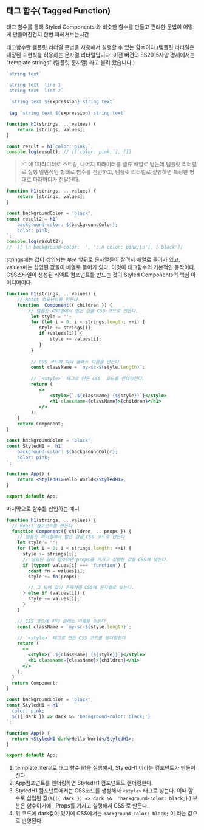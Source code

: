 ## 태그 함수( Tagged Function)
태그 함수를 통해 Styled Components 와 비슷한 함수를 만들고 편리한  문법이 어떻게 만들어진건지 한번 파헤쳐보는시간

태그함수란 템플릿 리터럴 문법을  사용해서 실행할 수 있는 함수이다.(템플릿 리터럴은 내장된 표현식을 허용하는 문자열 리터럴입니다. 이전 버전의 ES2015사양 명세에서는 "template strings" (템플릿 문자열) 라고 불려 왔습니다.)
```js
`string text`

`string text  line 1
 string text  line 2`
 
 `string text ${expression} string text`
 
 tag `string text ${expression} string text`
```


```jsx
function h1(strings, ...values) {
	return [strings, values];
}

const result = h1`color: pink;`;
console.log(result); // [['color: pink;`], []]
```
> h1 에 1파라미터로 스트링, 나머지 파라미터를 밸류 배열로 받는데  템플릿 리터럴로 실행 일반적인 형태로 함수를 선언하고, 템플릿 리터럴로 실행하면 특정한 형태로 파라미터가 전달된다.

```jsx
function h1(strings, ...values) {
	return [strings, values];
}

const backgroundColor = 'black';
const result2 = h1`
	background-color: ${backgroundColor};
	color: pink;
`;
console.log(result2);
//  [['\n background-color:  ', ';\n color: pink;\n'], ['black']]
```
strings에는 값이 삽입되는 부분 앞뒤로 문자열들이 잘려서 배열로 들어가 있고, values에는 삽입된  값들이 배열로 들어가 있다. 이것이 태그함수의 기본적인 동작이다. CSS스타일이 생성된 리액트 컴포넌트를 만드는 것이 Styled Components의 핵심 아이디어이다.

```jsx
function h1(strings, ...values) {
	// React 컴포넌트를 만든다.
	function  Component({ children }) {
		// 템플릿 리터럴에서 받은 값을 CSS 코드로 만든다.
		 let style = '';
		 for (let i = 0; i < strings.length; ++i) {
			style += strings[i]; 
			if (values[i]) {
				style += values[i];	
			}
		 }	
		 
		 // CSS 코드에 따라 클래스 이름을 만든다.
		 const className = `my-sc-${style.length}`;
		 
		 // `<style>` 태그로 만든 CSS  코드를 렌더링한다.
		 return (
			<>
				<style>{`.${className} {${style}}`}</style>	
				<h1 className={className}>{children}</h1> 
			</> 
		 );
	}
	return Component;
}

const backgroundColor = 'black';
const StyledH1 =  h1`
	background-color: ${backgroundColor};
	color: pink;
`;

function App() {
	return <StyledH1>Hello World</StyledH1>;
}

export default App;
```

마지막으로 함수를 삽입하는 예시
```jsx
function h1(strings, ...values) {
  // React 컴포넌트를 만든다
  function Component({ children, ...props }) {
    // 템플릿 리터럴에서 받은 값을 CSS 코드로 만든다
    let style = '';
    for (let i = 0; i < strings.length; ++i) {
      style += strings[i];
      // 삽입된 값이 함수이면 props를 가지고 실행한 값을 CSS에 넣는다.
      if (typeof values[i] === 'function') {
        const fn = values[i];
        style += fn(props);

        // 그 외에 값이 존재하면 CSS에 문자열로 넣는다.
      } else if (values[i]) {
        style += values[i];
      }
    }

    // CSS 코드에 따라 클래스 이름을 만든다
    const className = `my-sc-${style.length}`;

    // `<style>` 태그로 만든 CSS 코드를 렌더링한다
    return (
      <>
        <style>{`.${className} {${style}}`}</style>
        <h1 className={className}>{children}</h1>
      </>
    );
  }
  return Component;
}

const backgroundColor = 'black';
const StyledH1 = h1`
  color: pink;
  ${({ dark }) => dark && 'background-color: black;'}
`;

function App() {
  return <StyledH1 dark>Hello World</StyledH1>;
}

export default App;

```
1. template literal로 태그 함수 h1을 실행해서,  StyledH1 이라는 컴포넌트가 만들어진다.
2. App컴포넌트를 렌더링하면 StyledH1 컴포넌트도 렌더링한다.
3. StyledH1 컴포넌트에서는 CSS코드를 생성해서 `<style>` 태그로 넣는다. 이때 함수로 삽입된 값(`${({ dark }) => dark &&  'background-color: black;`} ) 부분은 함수이기에 , Props를 가지고 실행해서 CSS 로 만든다.
4. 위 코드에  dark값이 있기에 CSS에서는 `background-color: black;` 이 라는  값으로 반영된다.